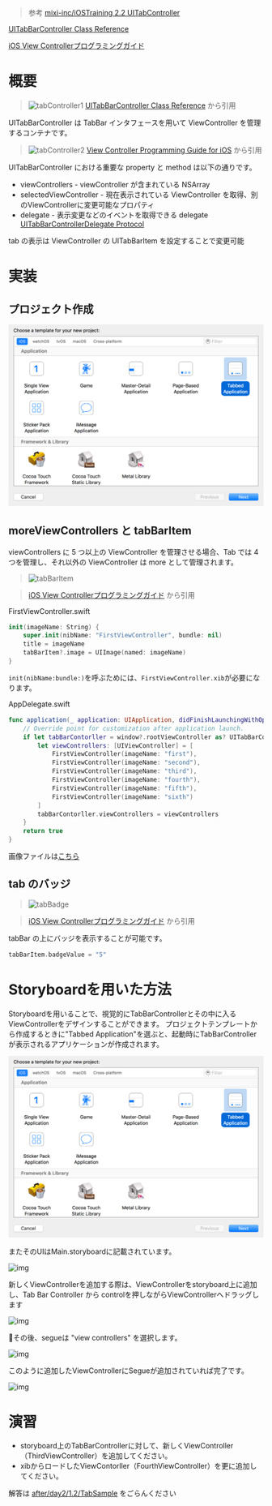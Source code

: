 > 参考 [mixi-inc/iOSTraining 2.2 UITabController](https://github.com/mixi-inc/iOSTraining/wiki/2.2-UITabController)

[UITabBarController Class Reference](http://developer.apple.com/library/ios/#documentation/uikit/reference/UITabBarController_Class/Reference/Reference.html)

[iOS View Controllerプログラミングガイド](https://www.google.co.jp/url?sa=t&rct=j&q=&esrc=s&source=web&cd=1&cad=rja&ved=0CDMQFjAA&url=http%3A%2F%2Fdeveloper.apple.com%2Fjp%2Fdevcenter%2Fios%2Flibrary%2Fdocumentation%2FViewControllerPGforiPhoneOS.pdf&ei=UGlnUYi7K87ykAXXiYCQAQ&usg=AFQjCNGdaDn2IS1bJpHD08rsGEroiXr9RQ&sig2=qKCoJdJvpNipFuAD2NXfQw&bvm=bv.45107431,d.dGI)

# 概要

> ![tabController1](https://docs-assets.developer.apple.com/published/fb77ce00ad/tabbar_compare_db3ec478-a345-483f-9227-94ca1b78f604.jpg)
> [UITabBarController Class Reference](https://developer.apple.com/reference/uikit/uitabbarcontroller) から引用

UITabBarController は TabBar インタフェースを用いて ViewController を管理するコンテナです。

> ![tabController2](https://raw.github.com/mixi-inc/iOSTraining/master/Doc/Images/2.2/tabController2.png)
> [View Controller Programming Guide for iOS](https://developer.apple.com/jp/documentation/ViewControllerPGforiOS.pdf) から引用

UITabBarController における重要な property と method は以下の通りです。

- viewControllers - viewController が含まれている NSArray
- selectedViewController - 現在表示されている ViewController を取得、別のViewControllerに変更可能なプロパティ
- delegate - 表示変更などのイベントを取得できる delegate
[UITabBarControllerDelegate Protocol](https://developer.apple.com/reference/uikit/uitabbarcontrollerdelegate)

tab の表示は ViewController の UITabBarItem を設定することで変更可能

# 実装
## プロジェクト作成
![createTabProject](./images/1_2/image1.png)

## moreViewControllers と tabBarItem
viewControllers に 5 つ以上の ViewController を管理させる場合、Tab では 4 つを管理し、それ以外の ViewController は more として管理されます。

> ![tabBarItem](https://raw.github.com/mixi-inc/iOSTraining/master/Doc/Images/2.2/tabBarItem.png)

> [iOS View Controllerプログラミングガイド](https://developer.apple.com/jp/documentation/ViewControllerPGforiOS.pdf) から引用

FirstViewController.swift
```swift
init(imageName: String) {
    super.init(nibName: "FirstViewController", bundle: nil)
    title = imageName
    tabBarItem?.image = UIImage(named: imageName)
}
```

`init(nibName:bundle:)`を呼ぶためには、`FirstViewController.xib`が必要になります。

AppDelegate.swift
```swift
func application(_ application: UIApplication, didFinishLaunchingWithOptions launchOptions: [UIApplicationLaunchOptionsKey: Any]?) -> Bool {
    // Override point for customization after application launch.
    if let tabBarContorller = window?.rootViewController as? UITabBarController {
        let viewControllers: [UIViewController] = [
            FirstViewController(imageName: "first"),
            FirstViewController(imageName: "second"),
            FirstViewController(imageName: "third"),
            FirstViewController(imageName: "fourth"),
            FirstViewController(imageName: "fifth"),
            FirstViewController(imageName: "sixth")
        ]
        tabBarContorller.viewControllers = viewControllers
    }
    return true
}
```

画像ファイルは[こちら](./images/day2/1_2/icons)

## tab のバッジ
> ![tabBadge](https://raw.github.com/mixi-inc/iOSTraining/master/Doc/Images/2.2/tabBadge.png)

> [iOS View Controllerプログラミングガイド](https://www.google.co.jp/url?sa=t&rct=j&q=&esrc=s&source=web&cd=1&cad=rja&ved=0CDMQFjAA&url=http%3A%2F%2Fdeveloper.apple.com%2Fjp%2Fdevcenter%2Fios%2Flibrary%2Fdocumentation%2FViewControllerPGforiPhoneOS.pdf&ei=UGlnUYi7K87ykAXXiYCQAQ&usg=AFQjCNGdaDn2IS1bJpHD08rsGEroiXr9RQ&sig2=qKCoJdJvpNipFuAD2NXfQw&bvm=bv.45107431,d.dGI) から引用

tabBar の上にバッジを表示することが可能です。

```swift
tabBarItem.badgeValue = "5"
```

# Storyboardを用いた方法
Storyboardを用いることで、視覚的にTabBarControllerとその中に入るViewControllerをデザインすることができます。
プロジェクトテンプレートから作成するときに"Tabbed Application"を選ぶと、起動時にTabBarControllerが表示されるアプリケーションが作成されます。

![img](./images/1_2/image1.png)


またそのUIはMain.storyboardに記載されています。

![img](https://raw.github.com/mixi-inc/iOSTraining/master/Doc/Images/2.2/storyboard1.png)


新しくViewControllerを追加する際は、ViewControllerをstoryboard上に追加し、Tab Bar Controller から controlを押しながらViewControllerへドラッグします

![img](https://raw.github.com/mixi-inc/iOSTraining/master/Doc/Images/2.2/storyboard2.png)


その後、segueは "view controllers" を選択します。

![img](https://raw.github.com/mixi-inc/iOSTraining/master/Doc/Images/2.2/segue.png)


このように追加したViewControllerにSegueが追加されていれば完了です。

![img](https://raw.github.com/mixi-inc/iOSTraining/master/Doc/Images/2.2/storyboard3.png)


# 演習
* storyboard上のTabBarControllerに対して、新しくViewController（ThirdViewController）を追加してください。
* xibからロードしたViewContorller（FourthViewController）を更に追加してください。

解答は [after/day2/1.2/TabSample](../../after/day2/1.2/TabSample) をごらんください
